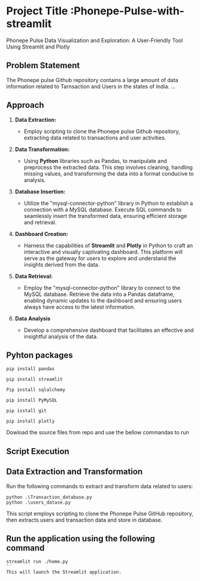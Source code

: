 # Project Title :Phonepe-Pulse-with-streamlit

Phonepe Pulse Data Visualization and Exploration: A User-Friendly Tool Using Streamlit and Plotly

## Problem Statement

The Phonepe pulse Github repository contains a large amount of data  information related to Tarnsaction and Users in the states of India. ...

## Approach

1. **Data Extraction:**
   - Employ scripting to clone the Phonepe pulse Github repository, extracting data related to transactions and user activities.

2. **Data Transformation:**
   - Using **Python** libraries such as Pandas, to manipulate and preprocess the extracted data. This step involves cleaning, handling missing values, and transforming the data into a format conducive to analysis.

3. **Database Insertion:**
   - Utilize the "mysql-connector-python" library in Python to establish a connection with a MySQL database. Execute SQL commands to seamlessly insert the transformed data, ensuring efficient storage and retrieval.

4. **Dashboard Creation:**
   - Harness the capabilities of **Streamlit** and **Plotly** in Python to craft an interactive and visually captivating dashboard. This platform will serve as the gateway for users to explore and understand the insights derived from the data.

5. **Data Retrieval:**
   - Employ the "mysql-connector-python" library to connect to the MySQL database. Retrieve the data into a Pandas dataframe, enabling dynamic updates to the dashboard and ensuring users always have access to the latest information.

6. **Data Analysis**
   - Develop a comprehensive dashboard that facilitates an effective and insightful analysis of the data.

## Pyhton packages
```
pip install pandas

pip install streamlit

Pip install sqlalchemy

pip install PyMySQL

pip isstall git

pip install plotly
```

Dowload the source files from repo  and  use the bellow commandas to run

## Script Execution
## Data Extraction and Transformation

Run the following commands to extract and transform data related to users:
```
python .\Transaction_database.py
python .\users_datase.py
```
This script employs scripting to clone the Phonepe Pulse GitHub repository, then extracts users and transaction  data and store in database. 

## Run the application using the following command
```
streamlit run ./home.py
``
This will launch the Streamlit application.
